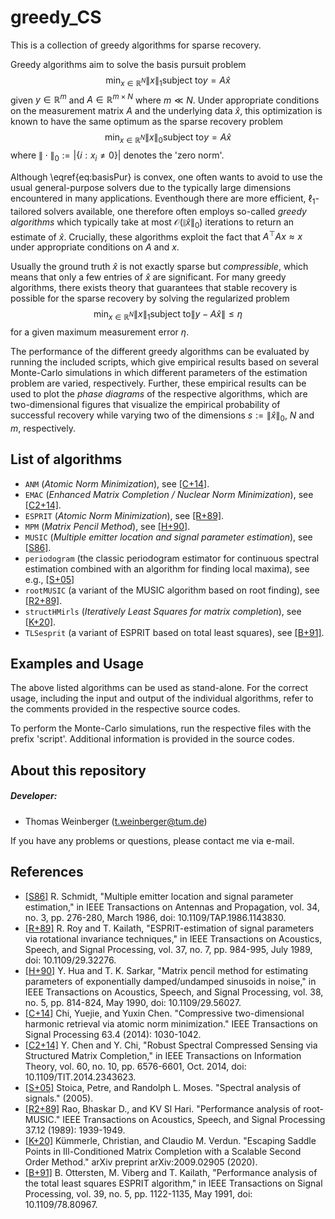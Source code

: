 # greedy_CS
This is a collection of greedy algorithms for sparse recovery.

Greedy algorithms aim to solve the basis pursuit problem
$$
\min_{x \in \mathds{R}^N} \|x \|_1 \text{subject to} y = A\hat{x} \label{eq:basisPur}
$$
given $y\in \mathds{R}^m$ and $A\in \mathds{R}^{m \times N}$ where $m \ll N$. Under appropriate conditions on the measurement matrix $A$ and the underlying data $\hat{x}$, this optimization is known to have the same optimum as the sparse recovery problem
$$
\min_{x \in \mathds{R}^N} \|x \|_0 \text{subject to} y = A\hat{x}
$$
where $\|\cdot\|_0:=|\{i: x_i \neq 0\}|$ denotes the 'zero norm'.

Although \eqref{eq:basisPur} is convex, one often wants to avoid to use the usual general-purpose solvers due to the typically large dimensions encountered in many applications. Eventhough there are more efficient, $\ell_1$-tailored solvers available, one therefore often employs so-called _greedy algorithms_ which typically take at most $\mathcal{O}(\|\hat{x}\|_0)$ iterations to return an estimate of $\hat{x}$. Crucially, these algorithms exploit the fact that $A^\top Ax\approx x$ under appropriate conditions on $A$ and $x$. 

Usually the ground truth $\hat{x}$ is not exactly sparse but _compressible_, which means that only a few entries of $\hat{x}$ are significant. For many greedy algorithms, there exists theory that guarantees that stable recovery is possible for the sparse recovery by solving the regularized problem
$$
\min_{x \in \mathds{R}^N} \|x \|_1 \text{subject to} \|y-A\hat{x}\|\leq \eta
$$
for a given maximum measurement error $\eta$.

The performance of the different greedy algorithms can be evaluated by running the included scripts, which give empirical results based on several Monte-Carlo simulations in which different parameters of the estimation problem are varied, respectively. Further, these empirical results can be used to plot the _phase diagrams_ of the respective algorithms, which are two-dimensional figures that visualize the empirical probability of successful recovery while varying two of the dimensions $s:=\|\hat{x}\|_0$, $N$ and $m$, respectively.

## List of algorithms

* `ANM` (_Atomic Norm Minimization_), see [[C+14]](https://ieeexplore.ieee.org/abstract/document/6998075).
* `EMAC` (_Enhanced Matrix Completion / Nuclear Norm Minimization_), see [[C2+14]](https://ieeexplore.ieee.org/document/6867345).
* `ESPRIT` (_Atomic Norm Minimization_), see [[R+89]](https://ieeexplore.ieee.org/document/32276).
* `MPM` (_Matrix Pencil Method_), see [[H+90]](https://ieeexplore.ieee.org/document/56027).
* `MUSIC` (_Multiple emitter location and signal parameter estimation_), see [[S86]](https://ieeexplore.ieee.org/abstract/document/1143830).
* `periodogram` (the classic periodogram estimator for continuous spectral estimation combined with an algorithm for finding local maxima), see e.g., [[S+05]](http://user.it.uu.se/~ps/SAS-new.pdf)
* `rootMUSIC` (a variant of the MUSIC algorithm based on root finding), see [[R2+89]](https://ieeexplore.ieee.org/document/45540).
* `structHMirls` (_Iteratively Least Squares for matrix completion_), see [[K+20]](https://arxiv.org/abs/2009.02905).
* `TLSesprit` (a variant of ESPRIT based on total least squares), see [[B+91]](https://ieeexplore.ieee.org/document/80967).

## Examples and Usage
The above listed algorithms can be used as stand-alone. For the correct usage, including the input and output of the individual algorithms, refer to the comments provided in the respective source codes.

To perform the Monte-Carlo simulations, run the respective files with the prefix 'script'. Additional information is provided in the source codes.

## About this repository
##### Developer:
* Thomas Weinberger (<t.weinberger@tum.de>)

If you have any problems or questions, please contact me via e-mail.

## References
 - [[S86]](https://ieeexplore.ieee.org/abstract/document/1143830) R. Schmidt, "Multiple emitter location and signal parameter estimation," in IEEE Transactions on Antennas and Propagation, vol. 34, no. 3, pp. 276-280, March 1986, doi: 10.1109/TAP.1986.1143830.
 - [[R+89]](https://ieeexplore.ieee.org/document/32276) R. Roy and T. Kailath, "ESPRIT-estimation of signal parameters via rotational invariance techniques," in IEEE Transactions on Acoustics, Speech, and Signal Processing, vol. 37, no. 7, pp. 984-995, July 1989, doi: 10.1109/29.32276.
 - [[H+90]](https://ieeexplore.ieee.org/document/56027) Y. Hua and T. K. Sarkar, "Matrix pencil method for estimating parameters of exponentially damped/undamped sinusoids in noise," in IEEE Transactions on Acoustics, Speech, and Signal Processing, vol. 38, no. 5, pp. 814-824, May 1990, doi: 10.1109/29.56027.
 - [[C+14]](https://ieeexplore.ieee.org/abstract/document/6998075) Chi, Yuejie, and Yuxin Chen. "Compressive two-dimensional harmonic retrieval via atomic norm minimization." IEEE Transactions on Signal Processing 63.4 (2014): 1030-1042.
 - [[C2+14]](https://ieeexplore.ieee.org/document/6867345) Y. Chen and Y. Chi, "Robust Spectral Compressed Sensing via Structured Matrix Completion," in IEEE Transactions on Information Theory, vol. 60, no. 10, pp. 6576-6601, Oct. 2014, doi: 10.1109/TIT.2014.2343623.
 - [[S+05]](http://user.it.uu.se/~ps/SAS-new.pdf) Stoica, Petre, and Randolph L. Moses. "Spectral analysis of signals." (2005).
 - [[R2+89]](https://ieeexplore.ieee.org/document/45540) Rao, Bhaskar D., and KV Sl Hari. "Performance analysis of root-MUSIC." IEEE Transactions on Acoustics, Speech, and Signal Processing 37.12 (1989): 1939-1949.
 - [[K+20]](https://arxiv.org/abs/2009.02905) Kümmerle, Christian, and Claudio M. Verdun. "Escaping Saddle Points in Ill-Conditioned Matrix Completion with a Scalable Second Order Method." arXiv preprint arXiv:2009.02905 (2020).
 - [[B+91]](https://ieeexplore.ieee.org/document/80967) B. Ottersten, M. Viberg and T. Kailath, "Performance analysis of the total least squares ESPRIT algorithm," in IEEE Transactions on Signal Processing, vol. 39, no. 5, pp. 1122-1135, May 1991, doi: 10.1109/78.80967.
